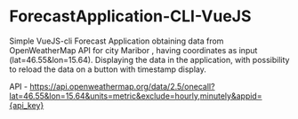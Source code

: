 # ForecastApplication-CLI-VueJS

Simple VueJS-cli Forecast Application obtaining data from OpenWeatherMap API for city Maribor , having coordinates as input (lat=46.55&lon=15.64).
Displaying the data in the application, with possibility to reload the data on a button with timestamp display.

API - https://api.openweathermap.org/data/2.5/onecall?lat=46.55&lon=15.64&units=metric&exclude=hourly,minutely&appid={api_key}
